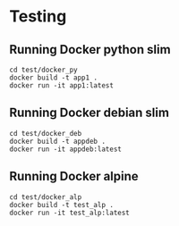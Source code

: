 # Testing
 
## Running Docker python slim

```
cd test/docker_py
docker build -t app1 .
docker run -it app1:latest
```

## Running Docker debian slim

```
cd test/docker_deb
docker build -t appdeb .
docker run -it appdeb:latest
```

## Running Docker alpine

```
cd test/docker_alp
docker build -t test_alp .
docker run -it test_alp:latest
```